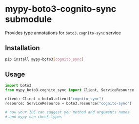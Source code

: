 # mypy-boto3-cognito-sync submodule

Provides type annotations for `boto3.cognito-sync` service

## Installation

```bash
pip install mypy-boto3[cognito_sync]
```

## Usage

```python
import boto3
from mypy_boto3.cognito_sync import Client, ServiceResource

client: Client = boto3.client("cognito-sync")
resource: ServiceResource = boto3.resource("cognito-sync")

# now your IDE can suggest you method and arguments names
# and mypy can check types
```

